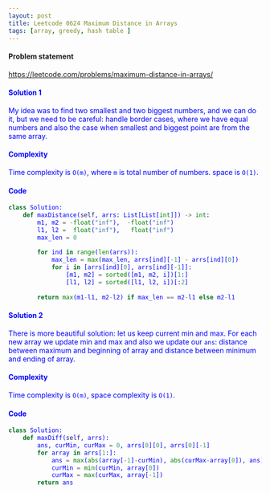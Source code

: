 ```yaml
---
layout: post
title: Leetcode 0624 Maximum Distance in Arrays
tags: [array, greedy, hash table ]
---
```


#### Problem statement

<a href="https://leetcode.com/problems/maximum-distance-in-arrays/"> <font color = blue>https://leetcode.com/problems/maximum-distance-in-arrays/

#### Solution 1
My idea was to find two smallest and two biggest numbers, and we can do it, but we need to be careful: handle border cases, where we have equal numbers and also the case when smallest and biggest point are from the same array.

#### Complexity
Time complexity is `O(m)`, where `m` is total number of numbers. space is `O(1)`.

#### Code
```python
class Solution:
    def maxDistance(self, arrs: List[List[int]]) -> int:
        m1, m2 = -float("inf"),  -float("inf")
        l1, l2 =  float("inf"),   float("inf")
        max_len = 0
        
        for ind in range(len(arrs)):
            max_len = max(max_len, arrs[ind][-1] - arrs[ind][0])
            for i in [arrs[ind][0], arrs[ind][-1]]:
                [m1, m2] = sorted([m1, m2, i])[1:]
                [l1, l2] = sorted([l1, l2, i])[:2]
                
        return max(m1-l1, m2-l2) if max_len == m2-l1 else m2-l1
```

#### Solution 2
There is more beautiful solution: let us keep current min and max. For each new array we update min and max and also we update our `ans`: distance between maximum and beginning of array and distance between minimum and ending of array.

#### Complexity
Time complexity is `O(m)`, space complexity is `O(1)`.

#### Code
```python
class Solution:
    def maxDiff(self, arrs):
        ans, curMin, curMax = 0, arrs[0][0], arrs[0][-1]
        for array in arrs[1:]:
            ans = max(abs(array[-1]-curMin), abs(curMax-array[0]), ans)
            curMin = min(curMin, array[0])
            curMax = max(curMax, array[-1])
        return ans
```

